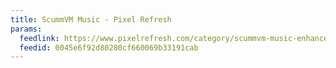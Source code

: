 ```yaml
---
title: ScummVM Music - Pixel Refresh
params:
  feedlink: https://www.pixelrefresh.com/category/scummvm-music-enhancement-project/feed/
  feedid: 0045e6f92d80280cf660069b33191cab
---
```

